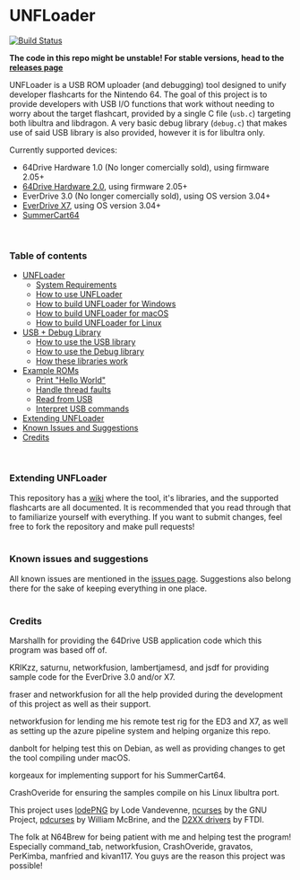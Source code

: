 # UNFLoader

[![Build Status](https://dev.azure.com/buu342/buu342/_apis/build/status/buu342.N64-UNFLoader?branchName=master)](https://dev.azure.com/buu342/buu342/_build/latest?definitionId=1&branchName=master)

**The code in this repo might be unstable! For stable versions, head to the [releases page](https://github.com/buu342/N64-UNFLoader/releases)**

UNFLoader is a USB ROM uploader (and debugging) tool designed to unify developer flashcarts for the Nintendo 64. The goal of this project is to provide developers with USB I/O functions that work without needing to worry about the target flashcart, provided by a single C file (`usb.c`) targeting both libultra and libdragon. A very basic debug library (`debug.c`) that makes use of said USB library is also provided, however it is for libultra only.

Currently supported devices:
* 64Drive Hardware 1.0 (No longer comercially sold), using firmware 2.05+
* [64Drive Hardware 2.0](http://64drive.retroactive.be/), using firmware 2.05+
* EverDrive 3.0 (No longer comercially sold), using OS version 3.04+
* [EverDrive X7](https://krikzz.com/store/home/55-everdrive-64-x7.html), using OS version 3.04+
* [SummerCart64](https://github.com/Polprzewodnikowy/SummerCollection)
</br>

### Table of contents
* [UNFLoader](UNFLoader)
    - [System Requirements](UNFLoader#system-requirements)
    - [How to use UNFLoader](UNFLoader#how-to-use-unfloader)
    - [How to build UNFLoader for Windows](UNFLoader#how-to-build-unfloader-for-windows)
    - [How to build UNFLoader for macOS](UNFLoader#how-to-build-unfloader-for-macOS)
    - [How to build UNFLoader for Linux](UNFLoader#how-to-build-unfloader-for-linux)
* [USB + Debug Library](USB%2BDebug%20Library)
    - [How to use the USB library](USB%2BDebug%20Library#how-to-use-the-usb-library)
    - [How to use the Debug library](USB%2BDebug%20Library#how-to-use-the-debug-library)
    - [How these libraries work](USB%2BDebug%20Library#how-these-libraries-work)
* [Example ROMs](Examples)
    - [Print "Hello World"](Examples#1-hello-world)
    - [Handle thread faults](Examples#2-thread-faults)
    - [Read from USB](Examples#3-raw-usb-reading)
    - [Interpret USB commands](Examples#4-command-interpreter)
* [Extending UNFLoader](#extending-unfloader)
* [Known Issues and Suggestions](#known-issues-and-suggestions)
* [Credits](#credits)
</br>

### Extending UNFLoader

This repository has a [wiki](../../wiki) where the tool, it's libraries, and the supported flashcarts are all documented. It is recommended that you read through that to familiarize yourself with everything. If you want to submit changes, feel free to fork the repository and make pull requests!
</br>
</br>
### Known issues and suggestions

All known issues are mentioned in the [issues page](../../issues). Suggestions also belong there for the sake of keeping everything in one place.
</br>
</br>
### Credits
Marshallh for providing the 64Drive USB application code which this program was based off of.

KRIKzz, saturnu, networkfusion, lambertjamesd, and jsdf for providing sample code for the EverDrive 3.0 and/or X7.

fraser and networkfusion for all the help provided during the development of this project as well as their support.

networkfusion for lending me his remote test rig for the ED3 and X7, as well as setting up the azure pipeline system and helping organize this repo.

danbolt for helping test this on Debian, as well as providing changes to get the tool compiling under macOS.

korgeaux for implementing support for his SummerCart64.

CrashOveride for ensuring the samples compile on his Linux libultra port. 

This project uses [lodePNG](https://github.com/lvandeve/lodepng) by Lode Vandevenne, [ncurses](https://invisible-island.net/ncurses/) by the GNU Project, [pdcurses](https://github.com/wmcbrine/PDCurses) by William McBrine, and the [D2XX drivers](https://www.ftdichip.com/Drivers/D2XX.htm) by FTDI.

The folk at N64Brew for being patient with me and helping test the program! Especially command_tab, networkfusion, CrashOveride, gravatos, PerKimba, manfried and kivan117. You guys are the reason this project was possible!
